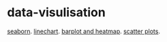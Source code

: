 # data-visulisation

[seaborn](https://www.kaggle.com/rudrakumawat22/exercise-hello-seaborn).
[linechart](https://www.kaggle.com/rudrakumawat22/exercise-line-charts).
[barplot and heatmap](https://www.kaggle.com/rudrakumawat22/exercise-bar-charts-and-heatmaps).
[scatter plots](https://www.kaggle.com/rudrakumawat22/exercise-scatter-plots).

